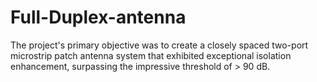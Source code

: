 # Full-Duplex-antenna
The project's primary objective was to create a closely spaced two-port microstrip patch antenna system that exhibited exceptional isolation enhancement, surpassing the impressive threshold of > 90 dB. 
